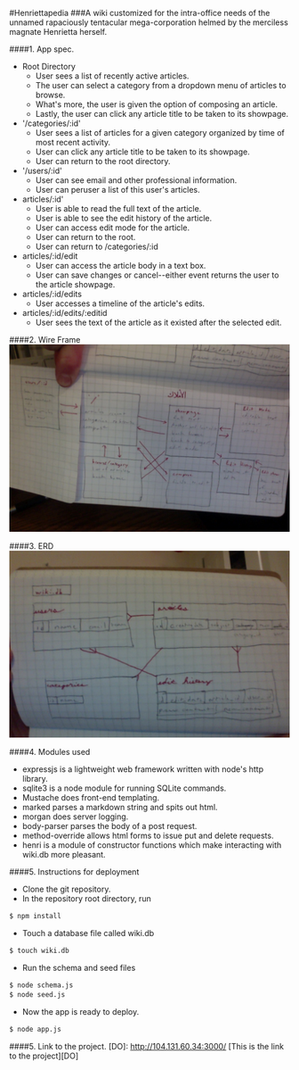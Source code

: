 #Henriettapedia
###A wiki customized for the intra-office needs of the unnamed rapaciously tentacular mega-corporation helmed by the merciless magnate Henrietta herself.

####1. App spec.

  * Root Directory
    * User sees a list of recently active articles.
    * The user can select a category from a dropdown menu of articles to browse.
    * What's more, the user is given the option of composing an article.
    * Lastly, the user can click any article title to be taken to its showpage.
  * '/categories/:id'
    * User sees a list of articles for a given category organized by time of most recent activity.
    * User can click any article title to be taken to its showpage.
    * User can return to the root directory.
  * '/users/:id'
    * User can see email and other professional information.
    * User can peruser a list of this user's articles.
  * articles/:id'
    * User is able to read the full text of the article.
    * User is able to see the edit history of the article.
    * User can access edit mode for the article.
    * User can return to the root.
    * User can return to /categories/:id
  * articles/:id/edit
    * User can access the article body in a text box.
    * User can save changes or cancel--either event returns the user to the article showpage.
  * articles/:id/edits
    * User accesses a timeline of the article's edits.
  * articles/:id/edits/:editid
    * User sees the text of the article as it existed after the selected edit.

####2. Wire Frame
![wireframe](./wireframe.jpg)

####3. ERD
![ERD](./erd.jpg)

####4. Modules used
  * expressjs is a lightweight web framework written with node's http library.
  * sqlite3 is a node module for running SQLite commands.
  * Mustache does front-end templating.
  * marked parses a markdown string and spits out html.
  * morgan does server logging.
  * body-parser parses the body of a post request.
  * method-override allows html forms to issue put and delete requests.
  * henri is a module of constructor functions which make interacting with wiki.db more pleasant.

####5. Instructions for deployment
  * Clone the git repository.
  * In the repository root directory, run
  ```bash
  $ npm install
  ```
  * Touch a database file called wiki.db
  ```bash
  $ touch wiki.db
  ```
  * Run the schema and seed files
  ```bash
  $ node schema.js
  $ node seed.js
  ```
  * Now the app is ready to deploy.
  ```bash
  $ node app.js
  ```

####5. Link to the project.
[DO]: http://104.131.60.34:3000/
[This is the link to the project][DO]
